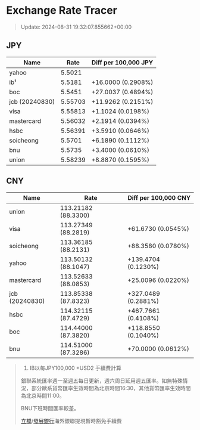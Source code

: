 # Exchange Rate Tracer

> Update: 2024-08-31 19:32:07.855662+00:00

## JPY

| Name           |    Rate | Diff per 100,000 JPY   |
|----------------|---------|------------------------|
| yahoo          | 5.5021  |                        |
| ib¹            | 5.5181  | +16.0000 (0.2908%)     |
| boc            | 5.5451  | +27.0037 (0.4894%)     |
| jcb (20240830) | 5.55703 | +11.9262 (0.2151%)     |
| visa           | 5.55813 | +1.1024 (0.0198%)      |
| mastercard     | 5.56032 | +2.1914 (0.0394%)      |
| hsbc           | 5.56391 | +3.5910 (0.0646%)      |
| soicheong      | 5.5701  | +6.1890 (0.1112%)      |
| bnu            | 5.5735  | +3.4000 (0.0610%)      |
| union          | 5.58239 | +8.8870 (0.1595%)      |

## CNY

| Name           | Rate                | Diff per 100,000 CNY   |
|----------------|---------------------|------------------------|
| union          | 113.21182	(88.3300) |                        |
| visa           | 113.27349	(88.2819) | +61.6730 (0.0545%)     |
| soicheong      | 113.36185	(88.2131) | +88.3580 (0.0780%)     |
| yahoo          | 113.50132	(88.1047) | +139.4704 (0.1230%)    |
| mastercard     | 113.52633	(88.0853) | +25.0096 (0.0220%)     |
| jcb (20240830) | 113.85338	(87.8323) | +327.0489 (0.2881%)    |
| hsbc           | 114.32115	(87.4729) | +467.7661 (0.4108%)    |
| boc            | 114.44000	(87.3820) | +118.8550 (0.1040%)    |
| bnu            | 114.51000	(87.3286) | +70.0000 (0.0612%)     |


> 1. IB以每JPY100,000 +USD2 手續費計算
>
> 銀聯系統匯率週一至週五每日更新，週六周日延用週五匯率。如無特殊情況，部分歐系貨幣匯率生效時間為北京時間16:30，其他貨幣匯率生效時間為北京時間11:00。
>
> BNU下班時間匯率較差。
>
> [立橋](https://www.wlbank.com.mo/uploads/ueditor/file/20181211/1544536513900230.pdf)/[發展銀行](https://www.mdb.com.mo/Service_Charges_20230728.pdf)海外銀聯提現暫時豁免手續費

